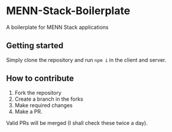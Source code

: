 # MENN-Stack-Boilerplate

A boilerplate for MENN Stack applications

## Getting started

Simply clone the repository and run `npm i` in the client and server.

## How to contribute

1. Fork the repository
2. Create a branch in the forks
3. Make required changes
4. Make a PR.

Valid PRs will be merged (I shall check these twice a day).

